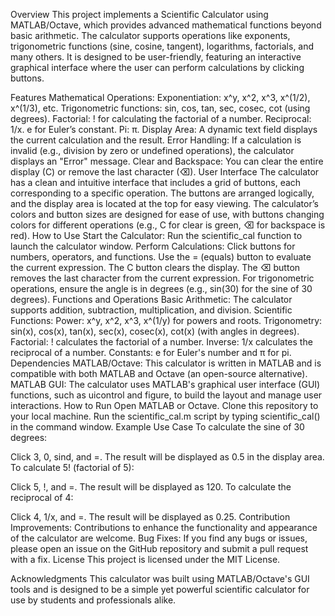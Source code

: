 Overview
This project implements a Scientific Calculator using MATLAB/Octave, which provides advanced mathematical functions beyond basic arithmetic. The calculator supports operations like exponents, trigonometric functions (sine, cosine, tangent), logarithms, factorials, and many others. It is designed to be user-friendly, featuring an interactive graphical interface where the user can perform calculations by clicking buttons.

Features
Mathematical Operations:
Exponentiation: x^y, x^2, x^3, x^(1/2), x^(1/3), etc.
Trigonometric functions: sin, cos, tan, sec, cosec, cot (using degrees).
Factorial: ! for calculating the factorial of a number.
Reciprocal: 1/x.
e for Euler’s constant.
Pi: π.
Display Area: A dynamic text field displays the current calculation and the result.
Error Handling: If a calculation is invalid (e.g., division by zero or undefined operations), the calculator displays an "Error" message.
Clear and Backspace: You can clear the entire display (C) or remove the last character (⌫).
User Interface
The calculator has a clean and intuitive interface that includes a grid of buttons, each corresponding to a specific operation.
The buttons are arranged logically, and the display area is located at the top for easy viewing.
The calculator’s colors and button sizes are designed for ease of use, with buttons changing colors for different operations (e.g., C for clear is green, ⌫ for backspace is red).
How to Use
Start the Calculator: Run the scientific_cal function to launch the calculator window.
Perform Calculations:
Click buttons for numbers, operators, and functions.
Use the = (equals) button to evaluate the current expression.
The C button clears the display.
The ⌫ button removes the last character from the current expression.
For trigonometric operations, ensure the angle is in degrees (e.g., sin(30) for the sine of 30 degrees).
Functions and Operations
Basic Arithmetic: The calculator supports addition, subtraction, multiplication, and division.
Scientific Functions:
Power: x^y, x^2, x^3, x^(1/y) for powers and roots.
Trigonometry: sin(x), cos(x), tan(x), sec(x), cosec(x), cot(x) (with angles in degrees).
Factorial: ! calculates the factorial of a number.
Inverse: 1/x calculates the reciprocal of a number.
Constants: e for Euler's number and π for pi.
Dependencies
MATLAB/Octave: This calculator is written in MATLAB and is compatible with both MATLAB and Octave (an open-source alternative).
MATLAB GUI: The calculator uses MATLAB's graphical user interface (GUI) functions, such as uicontrol and figure, to build the layout and manage user interactions.
How to Run
Open MATLAB or Octave.
Clone this repository to your local machine.
Run the scientific_cal.m script by typing scientific_cal() in the command window.
Example Use Case
To calculate the sine of 30 degrees:

Click 3, 0, sind, and =.
The result will be displayed as 0.5 in the display area.
To calculate 5! (factorial of 5):

Click 5, !, and =.
The result will be displayed as 120.
To calculate the reciprocal of 4:

Click 4, 1/x, and =.
The result will be displayed as 0.25.
Contribution
Improvements: Contributions to enhance the functionality and appearance of the calculator are welcome.
Bug Fixes: If you find any bugs or issues, please open an issue on the GitHub repository and submit a pull request with a fix.
License
This project is licensed under the MIT License.

Acknowledgments
This calculator was built using MATLAB/Octave's GUI tools and is designed to be a simple yet powerful scientific calculator for use by students and professionals alike.
